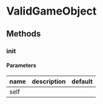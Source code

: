 # ValidGameObject




## Methods


### __init__




#### Parameters
name | description | default
--- | --- | ---
self |  | 




